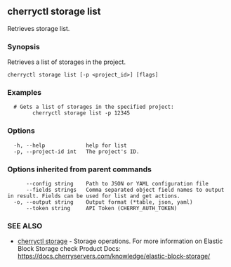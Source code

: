 ## cherryctl storage list

Retrieves storage list.

### Synopsis

Retrieves a list of storages in the project.

```
cherryctl storage list [-p <project_id>] [flags]
```

### Examples

```
  # Gets a list of storages in the specified project:
		cherryctl storage list -p 12345
```

### Options

```
  -h, --help             help for list
  -p, --project-id int   The project's ID.
```

### Options inherited from parent commands

```
      --config string    Path to JSON or YAML configuration file
      --fields strings   Comma separated object field names to output in result. Fields can be used for list and get actions.
  -o, --output string    Output format (*table, json, yaml)
      --token string     API Token (CHERRY_AUTH_TOKEN)
```

### SEE ALSO

* [cherryctl storage](cherryctl_storage.md)	 - Storage operations. For more information on Elastic Block Storage check Product Docs: https://docs.cherryservers.com/knowledge/elastic-block-storage/

